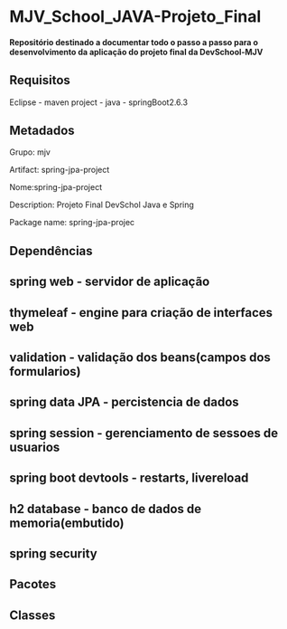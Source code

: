 # MJV_School_JAVA-Projeto_Final
<h4> Repositório destinado a documentar todo o passo a passo para o desenvolvimento da aplicação do projeto final da DevSchool-MJV </h4>

<h2> Requisitos </h2>
<p> Eclipse - maven project - java - springBoot2.6.3 </p>

<h2> Metadados </h2>
<p> Grupo: mjv </p>
<p> Artifact: spring-jpa-project </p>
<p> Nome:spring-jpa-project </p>
<p> Description: Projeto Final DevSchol Java e Spring </p>
<p> Package name: spring-jpa-projec </p>

<h2> Dependências </h2>
<h2> spring web - servidor de aplicação </p>
<h2> thymeleaf - engine para criação de interfaces web </p>
<h2> validation - validação dos beans(campos dos formularios) </p>
<h2> spring data JPA - percistencia de dados </p>
<h2> spring session - gerenciamento de sessoes de usuarios </p>
<h2> spring boot devtools - restarts, livereload </p>
<h2> h2 database - banco de dados de memoria(embutido) </p>
<h2> spring security </p>

<h2> Pacotes </h2>

<h2> Classes </h2>





